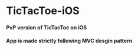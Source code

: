 # TicTacToe-iOS



#### PvP version of TicTacToe on iOS
#### App is made strictly following MVC desgin pattern
